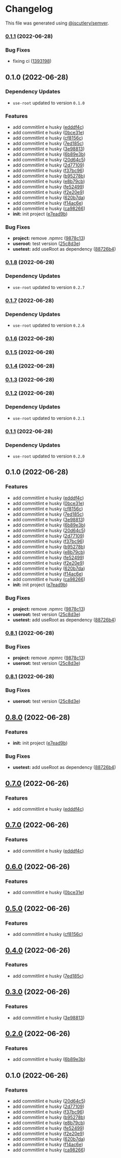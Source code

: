 # Changelog

This file was generated using [@jscutlery/semver](https://github.com/jscutlery/semver).

### [0.1.1](https://github.com/Jucian0/nx-monorepo/compare/use-test-0.1.0...use-test-0.1.1) (2022-06-28)


### Bug Fixes

* fixing ci ([1393198](https://github.com/Jucian0/nx-monorepo/commit/1393198386038673b5bc6d260f53a98e0ac34c79))

## 0.1.0 (2022-06-28)

### Dependency Updates

* `use-root` updated to version `0.1.0`

### Features

* add commitlint e husky ([edddf4c](https://github.com/Jucian0/nx-monorepo/commit/edddf4c6146e49969d7809cb90425b8910234947))
* add commitlint e husky ([0bce31e](https://github.com/Jucian0/nx-monorepo/commit/0bce31e4daf9ff9f4c1473d8594698d44316df82))
* add commitlint e husky ([cf8156c](https://github.com/Jucian0/nx-monorepo/commit/cf8156c68bb8f7f681aa467f7cb2cea700f09c49))
* add commitlint e husky ([7ed185c](https://github.com/Jucian0/nx-monorepo/commit/7ed185ce9915a7bdbf2e9c7a7f76d3c88ffe3d90))
* add commitlint e husky ([3e98813](https://github.com/Jucian0/nx-monorepo/commit/3e9881319563aa4c8208488dfd9be87524b623b8))
* add commitlint e husky ([6b89e3b](https://github.com/Jucian0/nx-monorepo/commit/6b89e3b35093a8512f6342d1b40d175622c19645))
* add commitlint e husky ([20d64c5](https://github.com/Jucian0/nx-monorepo/commit/20d64c53853c8cc70ea366d19f7f7cca5bb1206d))
* add commitlint e husky ([2d77109](https://github.com/Jucian0/nx-monorepo/commit/2d7710966a1f6bb34f6eeae26ae88e7c1677d431))
* add commitlint e husky ([f37bc96](https://github.com/Jucian0/nx-monorepo/commit/f37bc9689b100421d0b55e553e9e57b2527df5db))
* add commitlint e husky ([b95278b](https://github.com/Jucian0/nx-monorepo/commit/b95278b3a2e00d98666e6e9aaab0a9c3f9644e20))
* add commitlint e husky ([e8b79cb](https://github.com/Jucian0/nx-monorepo/commit/e8b79cbc2bd358e018414153a44f0a2ef66f1f97))
* add commitlint e husky ([fe52499](https://github.com/Jucian0/nx-monorepo/commit/fe5249900375c9d4c8e00441b7ba57a2c61034d3))
* add commitlint e husky ([f2e20e9](https://github.com/Jucian0/nx-monorepo/commit/f2e20e91719fbca3241ce200d966567d834c813c))
* add commitlint e husky ([620b7da](https://github.com/Jucian0/nx-monorepo/commit/620b7da2f114f92f339fde1d40a684469973049b))
* add commitlint e husky ([f14ac6e](https://github.com/Jucian0/nx-monorepo/commit/f14ac6e9beb329f5778fb414e9865883bb7f7e24))
* add commitlint e husky ([ca98266](https://github.com/Jucian0/nx-monorepo/commit/ca9826658534ad8890142a9f5fb77a7d596ee952))
* **init:** init project ([e7ead9b](https://github.com/Jucian0/nx-monorepo/commit/e7ead9b4c12f53d8b975bfd45aad4f904d8bff63))


### Bug Fixes

* **project:** remove .npmrc ([9878c13](https://github.com/Jucian0/nx-monorepo/commit/9878c13f281706d4e5358d9ecfe7eebc529b3d7d))
* **useroot:** test version ([25c8d3e](https://github.com/Jucian0/nx-monorepo/commit/25c8d3ea4972c30b0d6e4ab7ab4bfcb6d42ed598))
* **usetest:** add useRoot as dependency ([88726b4](https://github.com/Jucian0/nx-monorepo/commit/88726b4706a582c6a902fe224b75783475599051))

### [0.1.8](https://github.com/Jucian0/nx-monorepo/compare/use-test-0.1.7...use-test-0.1.8) (2022-06-28)

### Dependency Updates

* `use-root` updated to version `0.2.7`
### [0.1.7](https://github.com/Jucian0/nx-monorepo/compare/use-test-0.1.6...use-test-0.1.7) (2022-06-28)

### Dependency Updates

* `use-root` updated to version `0.2.6`
### [0.1.6](https://github.com/Jucian0/nx-monorepo/compare/use-test-0.1.5...use-test-0.1.6) (2022-06-28)

### [0.1.5](https://github.com/Jucian0/nx-monorepo/compare/use-test-0.1.4...use-test-0.1.5) (2022-06-28)

### [0.1.4](https://github.com/Jucian0/nx-monorepo/compare/use-test-0.1.3...use-test-0.1.4) (2022-06-28)

### [0.1.3](https://github.com/Jucian0/nx-monorepo/compare/use-test-0.1.2...use-test-0.1.3) (2022-06-28)

### [0.1.2](https://github.com/Jucian0/nx-monorepo/compare/use-test-0.1.1...use-test-0.1.2) (2022-06-28)

### Dependency Updates

* `use-root` updated to version `0.2.1`
### [0.1.1](https://github.com/Jucian0/nx-monorepo/compare/use-test-0.1.0...use-test-0.1.1) (2022-06-28)

### Dependency Updates

* `use-root` updated to version `0.2.0`
## 0.1.0 (2022-06-28)


### Features

* add commitlint e husky ([edddf4c](https://github.com/Jucian0/nx-monorepo/commit/edddf4c6146e49969d7809cb90425b8910234947))
* add commitlint e husky ([0bce31e](https://github.com/Jucian0/nx-monorepo/commit/0bce31e4daf9ff9f4c1473d8594698d44316df82))
* add commitlint e husky ([cf8156c](https://github.com/Jucian0/nx-monorepo/commit/cf8156c68bb8f7f681aa467f7cb2cea700f09c49))
* add commitlint e husky ([7ed185c](https://github.com/Jucian0/nx-monorepo/commit/7ed185ce9915a7bdbf2e9c7a7f76d3c88ffe3d90))
* add commitlint e husky ([3e98813](https://github.com/Jucian0/nx-monorepo/commit/3e9881319563aa4c8208488dfd9be87524b623b8))
* add commitlint e husky ([6b89e3b](https://github.com/Jucian0/nx-monorepo/commit/6b89e3b35093a8512f6342d1b40d175622c19645))
* add commitlint e husky ([20d64c5](https://github.com/Jucian0/nx-monorepo/commit/20d64c53853c8cc70ea366d19f7f7cca5bb1206d))
* add commitlint e husky ([2d77109](https://github.com/Jucian0/nx-monorepo/commit/2d7710966a1f6bb34f6eeae26ae88e7c1677d431))
* add commitlint e husky ([f37bc96](https://github.com/Jucian0/nx-monorepo/commit/f37bc9689b100421d0b55e553e9e57b2527df5db))
* add commitlint e husky ([b95278b](https://github.com/Jucian0/nx-monorepo/commit/b95278b3a2e00d98666e6e9aaab0a9c3f9644e20))
* add commitlint e husky ([e8b79cb](https://github.com/Jucian0/nx-monorepo/commit/e8b79cbc2bd358e018414153a44f0a2ef66f1f97))
* add commitlint e husky ([fe52499](https://github.com/Jucian0/nx-monorepo/commit/fe5249900375c9d4c8e00441b7ba57a2c61034d3))
* add commitlint e husky ([f2e20e9](https://github.com/Jucian0/nx-monorepo/commit/f2e20e91719fbca3241ce200d966567d834c813c))
* add commitlint e husky ([620b7da](https://github.com/Jucian0/nx-monorepo/commit/620b7da2f114f92f339fde1d40a684469973049b))
* add commitlint e husky ([f14ac6e](https://github.com/Jucian0/nx-monorepo/commit/f14ac6e9beb329f5778fb414e9865883bb7f7e24))
* add commitlint e husky ([ca98266](https://github.com/Jucian0/nx-monorepo/commit/ca9826658534ad8890142a9f5fb77a7d596ee952))
* **init:** init project ([e7ead9b](https://github.com/Jucian0/nx-monorepo/commit/e7ead9b4c12f53d8b975bfd45aad4f904d8bff63))


### Bug Fixes

* **project:** remove .npmrc ([9878c13](https://github.com/Jucian0/nx-monorepo/commit/9878c13f281706d4e5358d9ecfe7eebc529b3d7d))
* **useroot:** test version ([25c8d3e](https://github.com/Jucian0/nx-monorepo/commit/25c8d3ea4972c30b0d6e4ab7ab4bfcb6d42ed598))
* **usetest:** add useRoot as dependency ([88726b4](https://github.com/Jucian0/nx-monorepo/commit/88726b4706a582c6a902fe224b75783475599051))

### [0.8.1](https://github.com/Jucian0/nx-monorepo/compare/use-test-0.8.0...use-test-0.8.1) (2022-06-28)


### Bug Fixes

* **project:** remove .npmrc ([9878c13](https://github.com/Jucian0/nx-monorepo/commit/9878c13f281706d4e5358d9ecfe7eebc529b3d7d))
* **useroot:** test version ([25c8d3e](https://github.com/Jucian0/nx-monorepo/commit/25c8d3ea4972c30b0d6e4ab7ab4bfcb6d42ed598))

### [0.8.1](https://github.com/Jucian0/nx-monorepo/compare/use-test-0.8.0...use-test-0.8.1) (2022-06-28)


### Bug Fixes

* **useroot:** test version ([25c8d3e](https://github.com/Jucian0/nx-monorepo/commit/25c8d3ea4972c30b0d6e4ab7ab4bfcb6d42ed598))

## [0.8.0](https://github.com/Jucian0/nx-monorepo/compare/use-test-0.7.0...use-test-0.8.0) (2022-06-28)


### Features

* **init:** init project ([e7ead9b](https://github.com/Jucian0/nx-monorepo/commit/e7ead9b4c12f53d8b975bfd45aad4f904d8bff63))


### Bug Fixes

* **usetest:** add useRoot as dependency ([88726b4](https://github.com/Jucian0/nx-monorepo/commit/88726b4706a582c6a902fe224b75783475599051))

## [0.7.0](https://github.com/Jucian0/nx-monorepo/compare/use-test-0.6.0...use-test-0.7.0) (2022-06-26)

### Features

- add commitlint e husky ([edddf4c](https://github.com/Jucian0/nx-monorepo/commit/edddf4c6146e49969d7809cb90425b8910234947))

## [0.7.0](https://github.com/Jucian0/nx-monorepo/compare/use-test-0.6.0...use-test-0.7.0) (2022-06-26)

### Features

- add commitlint e husky ([edddf4c](https://github.com/Jucian0/nx-monorepo/commit/edddf4c6146e49969d7809cb90425b8910234947))

## [0.6.0](https://github.com/Jucian0/nx-monorepo/compare/use-test-0.5.0...use-test-0.6.0) (2022-06-26)

### Features

- add commitlint e husky ([0bce31e](https://github.com/Jucian0/nx-monorepo/commit/0bce31e4daf9ff9f4c1473d8594698d44316df82))

## [0.5.0](https://github.com/Jucian0/nx-monorepo/compare/use-test-0.4.0...use-test-0.5.0) (2022-06-26)

### Features

- add commitlint e husky ([cf8156c](https://github.com/Jucian0/nx-monorepo/commit/cf8156c68bb8f7f681aa467f7cb2cea700f09c49))

## [0.4.0](https://github.com/Jucian0/nx-monorepo/compare/use-test-0.3.0...use-test-0.4.0) (2022-06-26)

### Features

- add commitlint e husky ([7ed185c](https://github.com/Jucian0/nx-monorepo/commit/7ed185ce9915a7bdbf2e9c7a7f76d3c88ffe3d90))

## [0.3.0](https://github.com/Jucian0/nx-monorepo/compare/use-test-0.2.0...use-test-0.3.0) (2022-06-26)

### Features

- add commitlint e husky ([3e98813](https://github.com/Jucian0/nx-monorepo/commit/3e9881319563aa4c8208488dfd9be87524b623b8))

## [0.2.0](https://github.com/Jucian0/nx-monorepo/compare/use-test-0.1.0...use-test-0.2.0) (2022-06-26)

### Features

- add commitlint e husky ([6b89e3b](https://github.com/Jucian0/nx-monorepo/commit/6b89e3b35093a8512f6342d1b40d175622c19645))

## 0.1.0 (2022-06-26)

### Features

- add commitlint e husky ([20d64c5](https://github.com/Jucian0/nx-monorepo/commit/20d64c53853c8cc70ea366d19f7f7cca5bb1206d))
- add commitlint e husky ([2d77109](https://github.com/Jucian0/nx-monorepo/commit/2d7710966a1f6bb34f6eeae26ae88e7c1677d431))
- add commitlint e husky ([f37bc96](https://github.com/Jucian0/nx-monorepo/commit/f37bc9689b100421d0b55e553e9e57b2527df5db))
- add commitlint e husky ([b95278b](https://github.com/Jucian0/nx-monorepo/commit/b95278b3a2e00d98666e6e9aaab0a9c3f9644e20))
- add commitlint e husky ([e8b79cb](https://github.com/Jucian0/nx-monorepo/commit/e8b79cbc2bd358e018414153a44f0a2ef66f1f97))
- add commitlint e husky ([fe52499](https://github.com/Jucian0/nx-monorepo/commit/fe5249900375c9d4c8e00441b7ba57a2c61034d3))
- add commitlint e husky ([f2e20e9](https://github.com/Jucian0/nx-monorepo/commit/f2e20e91719fbca3241ce200d966567d834c813c))
- add commitlint e husky ([620b7da](https://github.com/Jucian0/nx-monorepo/commit/620b7da2f114f92f339fde1d40a684469973049b))
- add commitlint e husky ([f14ac6e](https://github.com/Jucian0/nx-monorepo/commit/f14ac6e9beb329f5778fb414e9865883bb7f7e24))
- add commitlint e husky ([ca98266](https://github.com/Jucian0/nx-monorepo/commit/ca9826658534ad8890142a9f5fb77a7d596ee952))
